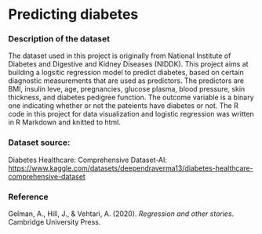 # Predicting diabetes
### Description of the dataset
The dataset used in this project is originally from National Institute of Diabetes and Digestive and Kidney Diseases (NIDDK). This project aims at building a logsitic regression model to predict diabetes, based on certain diagnostic measurements that are used as predictors. The predictors are BMI, insulin leve, age, pregnancies, glucose plasma, blood pressure, skin thickness, and diabetes pedigree function. The outcome variable is a binary one indicating whether or not the pateients have diabetes or not. 
The R code in this project for data visualization and logistic regression was written in R Markdown and knitted to html.
### Dataset source:  
Diabetes Healthcare: Comprehensive Dataset-AI: https://www.kaggle.com/datasets/deependraverma13/diabetes-healthcare-comprehensive-dataset 
### Reference
Gelman, A., Hill, J., & Vehtari, A. (2020). *Regression and other stories*. Cambridge University Press.

